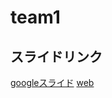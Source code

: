 # team1
## スライドリンク
[googleスライド](https://docs.google.com/presentation/d/1km9Fm5eGcXBEGWv77UX-6Jo-P_AliU0INQ10-aFcmXs/edit?usp=sharing)
[web](https://62d25d4a4624d4545d15409a--wonderful-bonbon-3e7f1e.netlify.app/)
